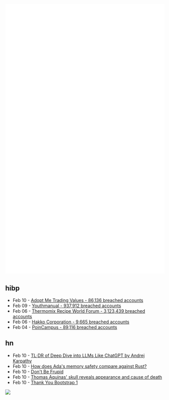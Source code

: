 ![Metrics](https://raw.githubusercontent.com/phixion/phixion/master/metrics.svg)

## hibp

<!--
for https://github.com/phixion/phixion/blob/main/.github/workflows/feeds.yml
-->
<!--START_SECTION:haveibeenpwnd-->
- Feb 10 - [Adopt Me Trading Values - 86,136 breached accounts](https://haveibeenpwned.com/PwnedWebsites#AdoptMeTradingValues)
- Feb 09 - [Youthmanual - 937,912 breached accounts](https://haveibeenpwned.com/PwnedWebsites#Youthmanual)
- Feb 06 - [Thermomix Recipe World Forum - 3,123,439 breached accounts](https://haveibeenpwned.com/PwnedWebsites#Thermomix)
- Feb 06 - [Hakko Corporation - 9,665 breached accounts](https://haveibeenpwned.com/PwnedWebsites#Hakko)
- Feb 04 - [PoinCampus - 89,116 breached accounts](https://haveibeenpwned.com/PwnedWebsites#PoinCampus)
<!--END_SECTION:haveibeenpwnd-->

## hn

<!--
for https://github.com/phixion/phixion/blob/main/.github/workflows/feeds.yml
-->
<!--START_SECTION:hn-->
- Feb 10 - [TL;DR of Deep Dive into LLMs Like ChatGPT by Andrej Karpathy](https://anfalmushtaq.com/articles/deep-dive-into-llms-like-chatgpt-tldr)
- Feb 10 - [How does Ada's memory safety compare against Rust?](https://ajxs.me/blog/How_Does_Adas_Memory_Safety_Compare_Against_Rust.html)
- Feb 10 - [Don't Be Frupid](https://selix.net/notes/dont-be-frupid)
- Feb 10 - [Thomas Aquinas' skull reveals appearance and cause of death](https://www.ncregister.com/blog/face-of-aquinas-revealed-after-750-years)
- Feb 10 - [Thank You Bootstrap 1](https://kylerego.github.io/thank-you-bootstrap-1)
<!--END_SECTION:hn-->

<!--
for https://yhype.me
-->
![](https://hit.yhype.me/github/profile?user_id=13013670)
